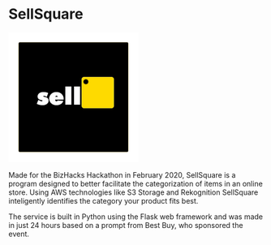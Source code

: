 # SellSquare
![Logo](/docs/logo.png)

Made for the BizHacks Hackathon in February 2020, SellSquare is a program designed to better facilitate the categorization of items in an online store. 
Using AWS technologies like S3 Storage and Rekognition SellSquare inteligently identifies the category your product fits best.

The service is built in Python using the Flask web framework and was made in just 24 hours based on a prompt from Best Buy, who sponsored the event.
